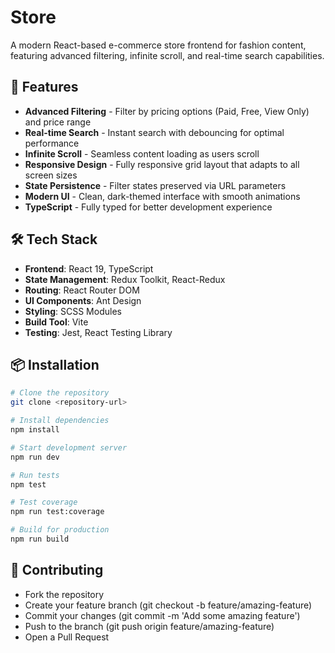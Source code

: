 # Store

A modern React-based e-commerce store frontend for fashion content, featuring advanced filtering, infinite scroll, and real-time search capabilities.

## 🚀 Features

- **Advanced Filtering** - Filter by pricing options (Paid, Free, View Only) and price range
- **Real-time Search** - Instant search with debouncing for optimal performance
- **Infinite Scroll** - Seamless content loading as users scroll
- **Responsive Design** - Fully responsive grid layout that adapts to all screen sizes
- **State Persistence** - Filter states preserved via URL parameters
- **Modern UI** - Clean, dark-themed interface with smooth animations
- **TypeScript** - Fully typed for better development experience

## 🛠 Tech Stack

- **Frontend**: React 19, TypeScript
- **State Management**: Redux Toolkit, React-Redux
- **Routing**: React Router DOM
- **UI Components**: Ant Design
- **Styling**: SCSS Modules
- **Build Tool**: Vite
- **Testing**: Jest, React Testing Library

## 📦 Installation

```bash
# Clone the repository
git clone <repository-url>

# Install dependencies
npm install

# Start development server
npm run dev

# Run tests
npm test

# Test coverage
npm run test:coverage

# Build for production
npm run build

```

## 🤝 Contributing

- Fork the repository
- Create your feature branch (git checkout -b feature/amazing-feature)
- Commit your changes (git commit -m 'Add some amazing feature')
- Push to the branch (git push origin feature/amazing-feature)
- Open a Pull Request

